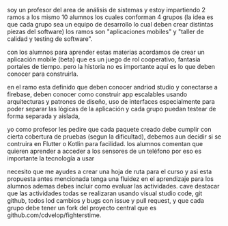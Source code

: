 soy un profesor del area de análisis de sistemas y estoy impartiendo 2 ramos a los mismo 10 alumnos los cuales conforman 4 grupos (la idea es que cada grupo  sea un equipo de desarrollo lo cual deben crear distintas piezas del software) los ramos son "aplicaciones mobiles" y "taller de calidad y testing de software". 

con los alumnos para aprender estas materias acordamos de crear un aplicación mobile (beta) que es un juego de rol cooperativo, fantasia portales de tiempo. pero la historia no es importante aquí es lo que deben conocer para construirla. 

en el ramo esta definido que deben conocer andriod studio y conectarse a firebase, deben conocer como construir app escalables usando arquitecturas y patrones de diseño, uso de interfaces especialmente para poder separar las lógicas de la aplicación y cada grupo puedan testear de forma separada y aislada,

yo como profesor les pedire que cada paquete creado debe cumplir con cierta cobertura de pruebas (segun la dificultad), debemos aun decidir si se contruira en Flutter o Kotlin para facilidad. los alumnos comentan que quieren aprender a acceder a los sensores de un teléfono por eso es importante la tecnología a usar

necesito que me ayudes a crear una hoja de ruta para el curso y asi esta propuesta antes mencionada tenga una fluidez en el aprendizaje para los alumnos ademas debes incluir como evaluar las actividades. cave destacar que las actividades todas se realizaran usando visual studio code, git github, todos lod cambios y bugs con issue y pull request, y que cada grupo debe tener un fork del proyecto central que es github.com/cdvelop/fighterstime. 